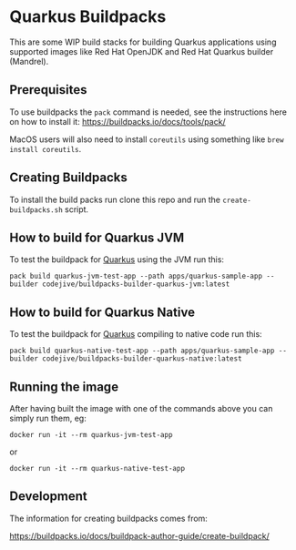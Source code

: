 # Quarkus Buildpacks

This are some WIP build stacks for building Quarkus applications using supported images like Red Hat OpenJDK and Red Hat Quarkus builder (Mandrel).

## Prerequisites

To use buildpacks the `pack` command is needed, see the instructions here on how to install it: https://buildpacks.io/docs/tools/pack/

MacOS users will also need to install `coreutils` using something like `brew install coreutils`.

## Creating Buildpacks

To install the build packs run clone this repo and run the `create-buildpacks.sh` script.

## How to build for Quarkus JVM

To test the buildpack for [Quarkus](https://quarkus.io) using the JVM run this:

```
pack build quarkus-jvm-test-app --path apps/quarkus-sample-app --builder codejive/buildpacks-builder-quarkus-jvm:latest
```

## How to build for Quarkus Native

To test the buildpack for [Quarkus](https://quarkus.io) compiling to native code run this:

```
pack build quarkus-native-test-app --path apps/quarkus-sample-app --builder codejive/buildpacks-builder-quarkus-native:latest
```

## Running the image

After having built the image with one of the commands above you can simply run them, eg:

```
docker run -it --rm quarkus-jvm-test-app
```

or

```
docker run -it --rm quarkus-native-test-app
```

## Development

The information for creating buildpacks comes from:

https://buildpacks.io/docs/buildpack-author-guide/create-buildpack/
